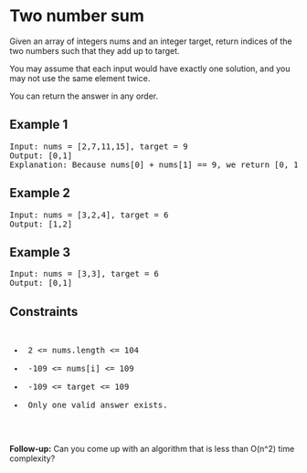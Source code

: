# Two number sum

Given an array of integers nums and an integer target, return indices of the two numbers such that they add up to target.

You may assume that each input would have exactly one solution, and you may not use the same element twice.

You can return the answer in any order.

## Example 1

<pre>
Input: nums = [2,7,11,15], target = 9
Output: [0,1]
Explanation: Because nums[0] + nums[1] == 9, we return [0, 1].
</pre>

## Example 2
<pre>
Input: nums = [3,2,4], target = 6
Output: [1,2]
</pre>

## Example 3

<pre>
Input: nums = [3,3], target = 6
Output: [0,1]
</pre>

## Constraints
<pre>
<ul>
<li> 2 <= nums.length <= 104</li>
<li> -109 <= nums[i] <= 109 </li>
<li> -109 <= target <= 109 </li>
<li> Only one valid answer exists.</li>
</ul>
</pre>

**Follow-up:** Can you come up with an algorithm that is less than O(n^2) time complexity?
